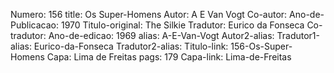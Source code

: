 Numero: 156
title: Os Super-Homens
Autor: A E Van Vogt
Co-autor: 
Ano-de-Publicacao: 1970
Titulo-original: The Silkie
Tradutor: Eurico da Fonseca
Co-tradutor: 
Ano-de-edicao: 1969
alias: A-E-Van-Vogt
Autor2-alias: 
Tradutor1-alias: Eurico-da-Fonseca
Tradutor2-alias: 
Titulo-link: 156-Os-Super-Homens
Capa: Lima de Freitas
pags: 179
Capa-link: Lima-de-Freitas